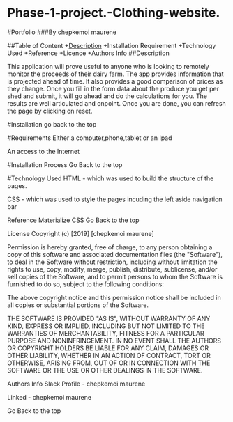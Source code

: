 # Phase-1-project.-Clothing-website.

#Portfolio
###By chepkemoi maurene

##Table of Content
+[Description](https://github.com/ChepkemoiMaurene/Phase-1-project.-Clothing-website/edit/main/README.md#description)
+Installation Requirement
+Technology Used
+Reference
+Licence
+Authors Info
##Description
<P>This application will prove useful to anyone who is looking to remotely monitor the proceeds of their dairy farm. The app provides information that is projected ahead of time. It also provides a good comparison of prices as they change. Once you fill in the form data about the produce you get per shed and submit, it will go ahead and do the calculations for you. The results are well articulated and onpoint. Once you are done, you can refresh the page by clicking on reset.</P>

#Installation
go back to the top

#Requirements
Either a computer,phone,tablet or an Ipad

An access to the Internet

#Installation Process
Go Back to the top

#Technology Used
HTML - which was used to build the structure of the pages.

CSS - which was used to style the pages incuding the left aside navigation bar

Reference
Materialize CSS Go Back to the top

License
Copyright (c) [2019] [chepkemoi maurene]

Permission is hereby granted, free of charge, to any person obtaining a copy of this software and associated documentation files (the "Software"), to deal in the Software without restriction, including without limitation the rights to use, copy, modify, merge, publish, distribute, sublicense, and/or sell copies of the Software, and to permit persons to whom the Software is furnished to do so, subject to the following conditions:

The above copyright notice and this permission notice shall be included in all copies or substantial portions of the Software.

THE SOFTWARE IS PROVIDED "AS IS", WITHOUT WARRANTY OF ANY KIND, EXPRESS OR IMPLIED, INCLUDING BUT NOT LIMITED TO THE WARRANTIES OF MERCHANTABILITY, FITNESS FOR A PARTICULAR PURPOSE AND NONINFRINGEMENT. IN NO EVENT SHALL THE AUTHORS OR COPYRIGHT HOLDERS BE LIABLE FOR ANY CLAIM, DAMAGES OR OTHER LIABILITY, WHETHER IN AN ACTION OF CONTRACT, TORT OR OTHERWISE, ARISING FROM, OUT OF OR IN CONNECTION WITH THE SOFTWARE OR THE USE OR OTHER DEALINGS IN THE SOFTWARE.

Authors Info
Slack Profile - chepkemoi maurene

Linked - chepkemoi maurene

Go Back to the top

